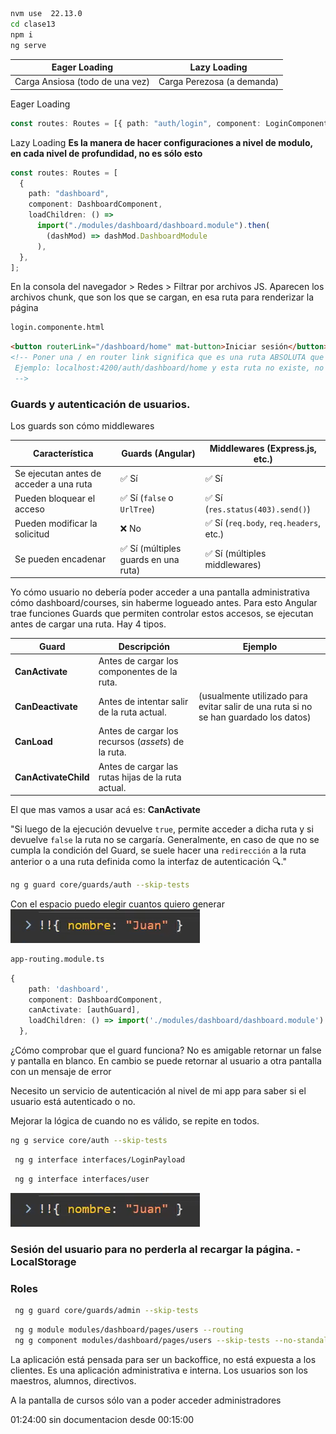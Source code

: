 ```bash
nvm use  22.13.0
cd clase13
npm i
ng serve
```

| Eager Loading                   | Lazy Loading               |
| ------------------------------- | -------------------------- |
| Carga Ansiosa (todo de una vez) | Carga Perezosa (a demanda) |

Eager Loading

```ts
const routes: Routes = [{ path: "auth/login", component: LoginComponent }];
```

Lazy Loading
**Es la manera de hacer configuraciones a nivel de modulo, en cada nivel de profundidad, no es sólo esto**

```ts
const routes: Routes = [
  {
    path: "dashboard",
    component: DashboardComponent,
    loadChildren: () =>
      import("./modules/dashboard/dashboard.module").then(
        (dashMod) => dashMod.DashboardModule
      ),
  },
];
```

En la consola del navegador > Redes > Filtrar por archivos JS.
Aparecen los archivos chunk, que son los que se cargan, en esa ruta para renderizar la página

```bash
login.componente.html
```

```html
<button routerLink="/dashboard/home" mat-button>Iniciar sesión</button>
<!-- Poner una / en router link significa que es una ruta ABSOLUTA que voy a reemplazar todo el path por lo que literalmente hay ahí. Si no tuviera la barra adelante significa que va a querer entrar a la ruta formada a partir de la que ya tiene
 Ejemplo: localhost:4200/auth/dashboard/home y esta ruta no existe, no es a la que quiero acceder
 -->
```

### Guards y autenticación de usuarios.

Los guards son cómo middlewares

| Característica                          | Guards (Angular)                     | Middlewares (Express.js, etc.)          |
| --------------------------------------- | ------------------------------------ | --------------------------------------- |
| Se ejecutan antes de acceder a una ruta | ✅ Sí                                | ✅ Sí                                   |
| Pueden bloquear el acceso               | ✅ Sí (`false` o `UrlTree`)          | ✅ Sí (`res.status(403).send()`)        |
| Pueden modificar la solicitud           | ❌ No                                | ✅ Sí (`req.body`, `req.headers`, etc.) |
| Se pueden encadenar                     | ✅ Sí (múltiples guards en una ruta) | ✅ Sí (múltiples middlewares)           |

Yo cómo usuario no debería poder acceder a una pantalla administrativa cómo dashboard/courses, sin haberme logueado antes.
Para esto Angular trae funciones Guards que permiten controlar estos accesos, se ejecutan antes de cargar una ruta. Hay 4 tipos.

| Guard                | Descripción                                         | Ejemplo                                                                              |
| -------------------- | --------------------------------------------------- | ------------------------------------------------------------------------------------ |
| **CanActivate**      | Antes de cargar los componentes de la ruta.         |                                                                                      |
| **CanDeactivate**    | Antes de intentar salir de la ruta actual.          | (usualmente utilizado para evitar salir de una ruta si no se han guardado los datos) |
| **CanLoad**          | Antes de cargar los recursos (_assets_) de la ruta. |                                                                                      |
| **CanActivateChild** | Antes de cargar las rutas hijas de la ruta actual.  |                                                                                      |

El que mas vamos a usar acá es: **CanActivate**

"Si luego de la ejecución devuelve `true`, permite acceder a dicha ruta y si devuelve `false` la ruta no se cargaría.
Generalmente, en caso de que no se cumpla la condición del Guard, se suele hacer una `redirección` a la ruta anterior o a una ruta definida como la interfaz de autenticación 🔍."

```bash
ng g guard core/guards/auth --skip-tests
```

Con el espacio puedo elegir cuantos quiero generar![alt text](image.png)

```bash
app-routing.module.ts
```

```ts
{
    path: 'dashboard',
    component: DashboardComponent,
    canActivate: [authGuard],
    loadChildren: () => import('./modules/dashboard/dashboard.module').then((dashMod) => dashMod.DashboardModule),
  },
```

¿Cómo comprobar que el guard funciona?
No es amigable retornar un false y pantalla en blanco. En cambio se puede retornar al usuario a otra pantalla con un mensaje de error

Necesito un servicio de autenticación al nivel de mi app para saber si el usuario está autenticado o no.

Mejorar la lógica de cuando no es válido, se repite en todos.

```bash
ng g service core/auth --skip-tests
```

```bash
 ng g interface interfaces/LoginPayload
```

```bash
 ng g interface interfaces/user
```

![alt text](image.png)

### Sesión del usuario para no perderla al recargar la página. - LocalStorage

### Roles

```bash
 ng g guard core/guards/admin --skip-tests
```

```bash
 ng g module modules/dashboard/pages/users --routing
 ng g component modules/dashboard/pages/users --skip-tests --no-standalone

```

La aplicación está pensada para ser un backoffice, no está expuesta a los clientes. Es una aplicación administrativa e interna.
Los usuarios son los maestros, alumnos, directivos.

A la pantalla de cursos sólo van a poder acceder administradores




01:24:00 sin documentacion desde 00:15:00
